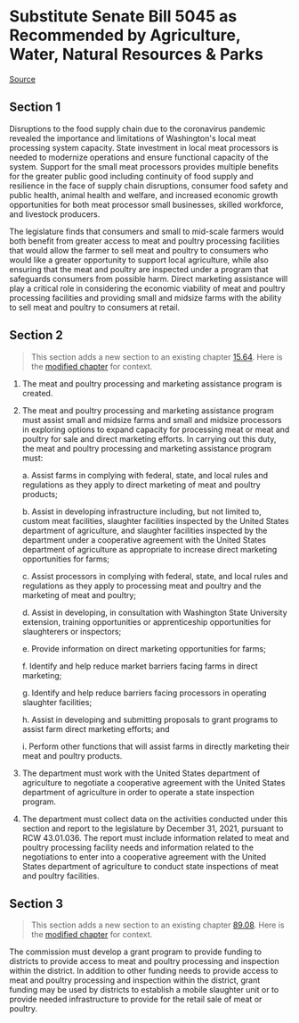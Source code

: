 # Substitute Senate Bill 5045 as Recommended by Agriculture, Water, Natural Resources & Parks

[Source](http://lawfilesext.leg.wa.gov/biennium/2021-22/Xml/Bills/Senate%20Bills/5045-S.xml)
## Section 1
Disruptions to the food supply chain due to the coronavirus pandemic revealed the importance and limitations of Washington's local meat processing system capacity. State investment in local meat processors is needed to modernize operations and ensure functional capacity of the system. Support for the small meat processors provides multiple benefits for the greater public good including continuity of food supply and resilience in the face of supply chain disruptions, consumer food safety and public health, animal health and welfare, and increased economic growth opportunities for both meat processor small businesses, skilled workforce, and livestock producers.

The legislature finds that consumers and small to mid-scale farmers would both benefit from greater access to meat and poultry processing facilities that would allow the farmer to sell meat and poultry to consumers who would like a greater opportunity to support local agriculture, while also ensuring that the meat and poultry are inspected under a program that safeguards consumers from possible harm. Direct marketing assistance will play a critical role in considering the economic viability of meat and poultry processing facilities and providing small and midsize farms with the ability to sell meat and poultry to consumers at retail.


## Section 2
> This section adds a new section to an existing chapter [15.64](/rcw/15_agriculture_and_marketing/15.064_farm_marketing.md). Here is the [modified chapter](rcw/15_agriculture_and_marketing/15.064_farm_marketing.md) for context.

1. The meat and poultry processing and marketing assistance program is created.

2. The meat and poultry processing and marketing assistance program must assist small and midsize farms and small and midsize processors in exploring options to expand capacity for processing meat or meat and poultry for sale and direct marketing efforts. In carrying out this duty, the meat and poultry processing and marketing assistance program must:

    a. Assist farms in complying with federal, state, and local rules and regulations as they apply to direct marketing of meat and poultry products;

    b. Assist in developing infrastructure including, but not limited to, custom meat facilities, slaughter facilities inspected by the United States department of agriculture, and slaughter facilities inspected by the department under a cooperative agreement with the United States department of agriculture as appropriate to increase direct marketing opportunities for farms;

    c. Assist processors in complying with federal, state, and local rules and regulations as they apply to processing meat and poultry and the marketing of meat and poultry;

    d. Assist in developing, in consultation with Washington State University extension, training opportunities or apprenticeship opportunities for slaughterers or inspectors;

    e. Provide information on direct marketing opportunities for farms;

    f. Identify and help reduce market barriers facing farms in direct marketing;

    g. Identify and help reduce barriers facing processors in operating slaughter facilities;

    h. Assist in developing and submitting proposals to grant programs to assist farm direct marketing efforts; and

    i. Perform other functions that will assist farms in directly marketing their meat and poultry products.

3. The department must work with the United States department of agriculture to negotiate a cooperative agreement with the United States department of agriculture in order to operate a state inspection program.

4. The department must collect data on the activities conducted under this section and report to the legislature by December 31, 2021, pursuant to RCW 43.01.036. The report must include information related to meat and poultry processing facility needs and information related to the negotiations to enter into a cooperative agreement with the United States department of agriculture to conduct state inspections of meat and poultry facilities.


## Section 3
> This section adds a new section to an existing chapter [89.08](/rcw/89_reclamation_soil_conservation_and_land_settlement/89.08_conservation_districts.md). Here is the [modified chapter](rcw/89_reclamation_soil_conservation_and_land_settlement/89.08_conservation_districts.md) for context.

The commission must develop a grant program to provide funding to districts to provide access to meat and poultry processing and inspection within the district. In addition to other funding needs to provide access to meat and poultry processing and inspection within the district, grant funding may be used by districts to establish a mobile slaughter unit or to provide needed infrastructure to provide for the retail sale of meat or poultry.

